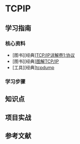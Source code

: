# TCPIP

## 学习指南

### 核心资料

* [图书][经典][TCP/IP详解卷1:协议](http://product.dangdang.com/23989588.html)
* [图书][经典][图解TCP/IP](http://product.dangdang.com/23265967.html)
* [工具][经典][tcpdump](https://www.tcpdump.org)

### 学习步骤

## 知识点

## 项目实战

## 参考文献

